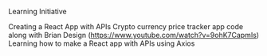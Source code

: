 Learning Initiative 

Creating a React App with APIs 
Crypto currency price tracker app code along with Brian Design (https://www.youtube.com/watch?v=9ohK7CapmIs) 
Learning how to make a React app with APIs using Axios 
